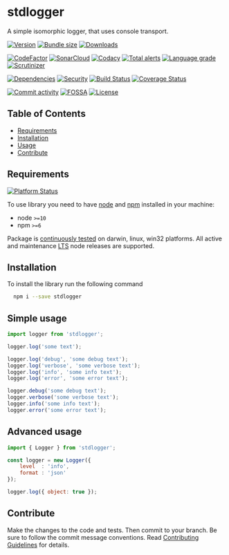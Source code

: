 # stdlogger
A simple isomorphic logger, that uses console transport.

[![Version][badge-vers]][npm]
[![Bundle size][npm-size-badge]][npm-size-url]
[![Downloads][npm-downloads-badge]][npm]

[![CodeFactor][codefactor-badge]][codefactor-url]
[![SonarCloud][sonarcloud-badge]][sonarcloud-url]
[![Codacy][codacy-badge]][codacy-url]
[![Total alerts][lgtm-alerts-badge]][lgtm-alerts-url]
[![Language grade][lgtm-lg-badge]][lgtm-lg-url]
[![Scrutinizer][scrutinizer-badge]][scrutinizer-url]

[![Dependencies][badge-deps]][npm]
[![Security][snyk-badge]][snyk-url]
[![Build Status][tests-badge]][tests-url]
[![Coverage Status][badge-coverage]][url-coverage]

[![Commit activity][commit-activity-badge]][github]
[![FOSSA][fossa-badge]][fossa-url]
[![License][badge-lic]][github]

## Table of Contents
  - [Requirements](#requirements)
  - [Installation](#installation)
  - [Usage](#usage)
  - [Contribute](#contribute)

## Requirements
[![Platform Status][appveyor-badge]][appveyor-url]

To use library you need to have [node](https://nodejs.org) and [npm](https://www.npmjs.com) installed in your machine:

* node `>=10`
* npm `>=6`

Package is [continuously tested][appveyor-url] on darwin, linux, win32 platforms. All active and maintenance [LTS](https://nodejs.org/en/about/releases/) node releases are supported.

## Installation

To install the library run the following command

```bash
  npm i --save stdlogger
```

## Simple usage

```javascript
import logger from 'stdlogger';

logger.log('some text');

logger.log('debug', 'some debug text');
logger.log('verbose', 'some verbose text');
logger.log('info', 'some info text');
logger.log('error', 'some error text');

logger.debug('some debug text');
logger.verbose('some verbose text');
logger.info('some info text');
logger.error('some error text');
```

## Advanced usage

```javascript
import { Logger } from 'stdlogger';

const logger = new Logger({
    level  : 'info',
    format : 'json'
});

logger.log({ object: true });
```

## Contribute

Make the changes to the code and tests. Then commit to your branch. Be sure to follow the commit message conventions. Read [Contributing Guidelines](.github/CONTRIBUTING.md) for details.

[npm]: https://www.npmjs.com/package/stdlogger
[github]: https://github.com/pustovitDmytro/stdlogger
[coveralls]: https://coveralls.io/github/pustovitDmytro/stdlogger?branch=master
[badge-deps]: https://img.shields.io/david/pustovitDmytro/stdlogger.svg
[badge-vuln]: https://img.shields.io/snyk/vulnerabilities/npm/stdlogger.svg?style=popout
[badge-vers]: https://img.shields.io/npm/v/stdlogger.svg
[badge-lic]: https://img.shields.io/github/license/pustovitDmytro/stdlogger.svg
[badge-coverage]: https://coveralls.io/repos/github/pustovitDmytro/stdlogger/badge.svg?branch=master
[url-coverage]: https://coveralls.io/github/pustovitDmytro/stdlogger?branch=master

[snyk-badge]: https://snyk-widget.herokuapp.com/badge/npm/stdlogger/badge.svg
[snyk-url]: https://snyk.io/advisor/npm-package/stdlogger

[tests-badge]: https://img.shields.io/circleci/build/github/pustovitDmytro/stdlogger
[tests-url]: https://app.circleci.com/pipelines/github/pustovitDmytro/stdlogger

[codefactor-badge]: https://www.codefactor.io/repository/github/pustovitdmytro/stdlogger/badge
[codefactor-url]: https://www.codefactor.io/repository/github/pustovitdmytro/stdlogger

[commit-activity-badge]: https://img.shields.io/github/commit-activity/m/pustovitDmytro/stdlogger

[scrutinizer-badge]: https://scrutinizer-ci.com/g/pustovitDmytro/stdlogger/badges/quality-score.png?b=master
[scrutinizer-url]: https://scrutinizer-ci.com/g/pustovitDmytro/stdlogger/?branch=master

[lgtm-lg-badge]: https://img.shields.io/lgtm/grade/javascript/g/pustovitDmytro/stdlogger.svg?logo=lgtm&logoWidth=18
[lgtm-lg-url]: https://lgtm.com/projects/g/pustovitDmytro/stdlogger/context:javascript

[lgtm-alerts-badge]: https://img.shields.io/lgtm/alerts/g/pustovitDmytro/stdlogger.svg?logo=lgtm&logoWidth=18
[lgtm-alerts-url]: https://lgtm.com/projects/g/pustovitDmytro/stdlogger/alerts/

[codacy-badge]: https://app.codacy.com/project/badge/Grade/42021d4d32a047dcb9a69d0ae7e3e584
[codacy-url]: https://www.codacy.com/gh/pustovitDmytro/stdlogger/dashboard?utm_source=github.com&amp;utm_medium=referral&amp;utm_content=pustovitDmytro/stdlogger&amp;utm_campaign=Badge_Grade

[sonarcloud-badge]: https://sonarcloud.io/api/project_badges/measure?project=pustovitDmytro_stdlogger&metric=alert_status
[sonarcloud-url]: https://sonarcloud.io/dashboard?id=pustovitDmytro_stdlogger

[npm-downloads-badge]: https://img.shields.io/npm/dw/stdlogger
[npm-size-badge]: https://img.shields.io/bundlephobia/min/stdlogger
[npm-size-url]: https://bundlephobia.com/result?p=stdlogger

[appveyor-badge]: https://ci.appveyor.com/api/projects/status/42lic2wy5xeg0dl0/branch/master?svg=true
[appveyor-url]: https://ci.appveyor.com/project/pustovitDmytro/stdlogger/branch/master

[fossa-badge]: https://app.fossa.com/api/projects/custom%2B24828%2Fstdlogger.svg?type=shield
[fossa-url]: https://app.fossa.com/projects/custom%2B24828%2Fstdlogger?ref=badge_shield
